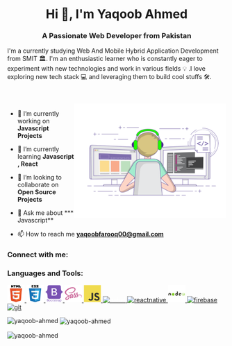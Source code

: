 <h1 align="center">Hi 👋, I'm Yaqoob Ahmed</h1>
<h3 align="center">A Passionate Web Developer from Pakistan</h3>

I'm a currently studying Web And Mobile Hybrid Application Development from SMIT 🏛. I'm an enthusiastic learner who is constantly eager to experiment with new technologies and work in various fields 💡 .I love exploring new tech stack 💻 and leveraging them to build cool stuffs 🛠️. 

<br/>
<br/>

<img align="right" class="GIF" alt="GIF" src="/coding.gif" width="350px"/>


- 🔭 I’m currently working on **Javascript Projects**

- 🌱 I’m currently learning **Javascript , React**

- 👯 I’m looking to collaborate on **Open Source Projects**

- 💬 Ask me about *** Javascript**

- 📫 How to reach me **yaqoobfarooq00@gmail.com**

<h3 align="left">Connect with me:</h3>
<p align="left">
</p>

<h3 align="left">Languages and Tools:</h3>




<p><a href="https://www.w3.org/html/" target="_blank" rel="noreferrer"> <img
src="https://raw.githubusercontent.com/devicons/devicon/master/icons/html5/html5-original-wordmark.svg"
alt="html5" width="40" height="40" /> </a><a href="https://www.w3schools.com/css/" target="_blank" rel="noreferrer"> <img
src="https://raw.githubusercontent.com/devicons/devicon/master/icons/css3/css3-original-wordmark.svg" alt="css3"
width="40" height="40" /> </a><a href="https://getbootstrap.com" target="_blank" rel="noreferrer"> <img
src="https://raw.githubusercontent.com/devicons/devicon/master/icons/bootstrap/bootstrap-plain-wordmark.svg"
alt="bootstrap" width="40" height="40" /> </a><a href="https://sass-lang.com" target="_blank" rel="noreferrer"> <img
src="https://raw.githubusercontent.com/devicons/devicon/master/icons/sass/sass-original.svg" alt="sass"
width="40" height="40" /> </a><a href="https://developer.mozilla.org/en-US/docs/Web/JavaScript" target="_blank" rel="noreferrer"> <img
src="https://raw.githubusercontent.com/devicons/devicon/master/icons/javascript/javascript-original.svg"
alt="javascript" width="40" height="40" /> </a><a href="https://babeljs.io/" target="_blank" rel="noreferrer"> <img
src="https://www.vectorlogo.zone/logos/babeljs/babeljs-icon.svg" alt="babel" width="40" height="40"
style="color: white;" /> </a><a href="https://reactnative.dev/" target="_blank" rel="noreferrer"> <img
src="https://reactnative.dev/img/header_logo.svg" alt="reactnative" width="40" height="40" /> </a><a href="https://nodejs.org" target="_blank" rel="noreferrer"> <img
src="https://raw.githubusercontent.com/devicons/devicon/master/icons/nodejs/nodejs-original-wordmark.svg"
alt="nodejs" width="40" height="40" /> </a><a href="https://firebase.google.com/" target="_blank" rel="noreferrer"> <img
src="https://www.vectorlogo.zone/logos/firebase/firebase-icon.svg" alt="firebase" width="40" height="40" /> </a><a href="https://git-scm.com/" target="_blank" rel="noreferrer"> <img
src="https://www.vectorlogo.zone/logos/git-scm/git-scm-icon.svg" alt="git" width="40" height="40" /> </a></p>

<p><img align="left" src="https://github-readme-stats.vercel.app/api/top-langs?username=yaqoob-ahmed&show_icons=true&locale=en&layout=compact" alt="yaqoob-ahmed" /></p>

<p>&nbsp;<img align="center" src="https://github-readme-stats.vercel.app/api?username=yaqoob-ahmed&show_icons=true&locale=en" alt="yaqoob-ahmed" /></p>

<p><img align="center" src="https://github-readme-streak-stats.herokuapp.com/?user=yaqoob-ahmed&" alt="yaqoob-ahmed" /></p>
